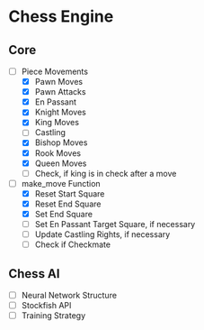 # Chess Engine
## Core
- [ ] Piece Movements
    - [x] Pawn Moves
    - [x] Pawn Attacks
    - [x] En Passant
    - [x] Knight Moves
    - [x] King Moves
    - [ ] Castling
    - [x] Bishop Moves
    - [x] Rook Moves
    - [x] Queen Moves
    - [ ] Check, if king is in check after a move
- [ ] make_move Function
    - [x] Reset Start Square
    - [x] Reset End Square
    - [x] Set End Square
    - [ ] Set En Passant Target Square, if necessary
    - [ ] Update Castling Rights, if necessary
    - [ ] Check if Checkmate 

## Chess AI
- [ ] Neural Network Structure
- [ ] Stockfish API
- [ ] Training Strategy